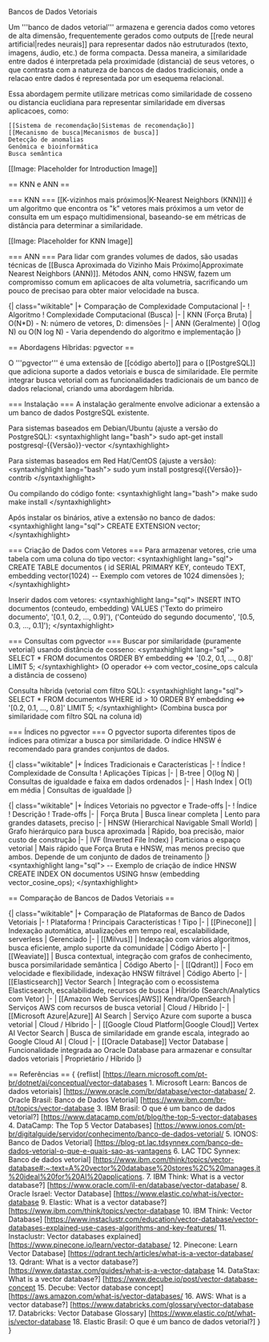 Bancos de Dados Vetoriais

Um '''banco de dados vetorial''' armazena e gerencia dados como vetores de alta
dimensão, frequentemente gerados como outputs de [[rede neural artificial|redes
neurais]] para representar dados não estruturados (texto, imagens, áudio, etc.)
de forma compacta. Dessa maneira, a similaridade entre dados é interpretada pela
proximidade (distancia) de seus vetores, o que contrasta com a natureza de
bancos de dados tradicionais, onde a relacao entre dados é representada por
um esequema relacional.

Essa abordagem permite utilizare metricas como similaridade de cosseno ou
distancia euclidiana para representar similaridade em diversas aplicacoes, como:

    [[Sistema de recomendação|Sistemas de recomendação]]
    [[Mecanismo de busca|Mecanismos de busca]]
    Detecção de anomalias
    Genômica e bioinformática
    Busca semântica

[[Image: Placeholder for Introduction Image]]

== KNN e ANN ==

=== KNN ===
[[K-vizinhos mais próximos|K-Nearest Neighbors (KNN)]] é um algoritmo que 
encontra os "k" vetores mais próximos a um vetor de consulta em um espaço
multidimensional, baseando-se em métricas de distância para determinar a
similaridade.

[[Image: Placeholder for KNN Image]]

=== ANN ===
Para lidar com grandes volumes de dados, são usadas técnicas de 
[[Busca Aproximada do Vizinho Mais Próximo|Approximate Nearest Neighbors
(ANN)]]. Métodos ANN, como HNSW, fazem um compromisso comum em aplicacoes de
alta volumetria, sacrificando um pouco de precisao para obter maior velocidade
na busca.

{| class="wikitable"
|+ Comparação de Complexidade Computacional
|-
! Algoritmo
! Complexidade Computacional (Busca)
|-
| KNN (Força Bruta)
| O(N*D) - N: número de vetores, D: dimensões
|-
| ANN (Geralmente)
| O(log N) ou O(N log N) - Varia dependendo do algoritmo e implementação
|}

== Abordagens Híbridas: pgvector ==

O '''pgvector''' é uma extensão de [[código aberto]] para o [[PostgreSQL]] que 
adiciona suporte a dados vetoriais e busca de similaridade. Ele permite integrar
busca vetorial com as funcionalidades tradicionais de um banco de dados
relacional, criando uma abordagem híbrida.

=== Instalação ===
A instalação geralmente envolve adicionar a extensão a um banco de dados
PostgreSQL existente.

Para sistemas baseados em Debian/Ubuntu (ajuste a versão do PostgreSQL):
&lt;syntaxhighlight lang="bash">
sudo apt-get install postgresql-{{Versão}}-vector
&lt;/syntaxhighlight>

Para sistemas baseados em Red Hat/CentOS (ajuste a versão):
&lt;syntaxhighlight lang="bash">
sudo yum install postgresql{{Versão}}-contrib
&lt;/syntaxhighlight>

Ou compilando do código fonte:
&lt;syntaxhighlight lang="bash">
make
sudo make install
&lt;/syntaxhighlight>

Após instalar os binários, ative a extensão no banco de dados:
&lt;syntaxhighlight lang="sql">
CREATE EXTENSION vector;
&lt;/syntaxhighlight>

=== Criação de Dados com Vetores ===
Para armazenar vetores, crie uma tabela com uma coluna do tipo vector:
&lt;syntaxhighlight lang="sql">
CREATE TABLE documentos (
id SERIAL PRIMARY KEY,
conteudo TEXT,
embedding vector(1024) -- Exemplo com vetores de 1024 dimensões
);
&lt;/syntaxhighlight>

Inserir dados com vetores:
&lt;syntaxhighlight lang="sql">
INSERT INTO documentos (conteudo, embedding) VALUES
('Texto do primeiro documento', '[0.1, 0.2, ..., 0.9]'),
('Conteúdo do segundo documento', '[0.5, 0.3, ..., 0.1]');
&lt;/syntaxhighlight>

=== Consultas com pgvector ===
Buscar por similaridade (puramente vetorial) usando distância de cosseno:
&lt;syntaxhighlight lang="sql">
SELECT *
FROM documentos
ORDER BY embedding <=> '[0.2, 0.1, ..., 0.8]'
LIMIT 5;
&lt;/syntaxhighlight>
(O operador <-> com vector_cosine_ops calcula a distância de cosseno)

Consulta híbrida (vetorial com filtro SQL):
&lt;syntaxhighlight lang="sql">
SELECT *
FROM documentos
WHERE id > 10
ORDER BY embedding <=> '[0.2, 0.1, ..., 0.8]'
LIMIT 5;
&lt;/syntaxhighlight>
(Combina busca por similaridade com filtro SQL na coluna id)

=== Índices no pgvector ===
O pgvector suporta diferentes tipos de índices para otimizar a busca por
similaridade. O índice HNSW é recomendado para grandes conjuntos de dados.

{| class="wikitable"
|+ Índices Tradicionais e Características
|-
! Índice
! Complexidade de Consulta
! Aplicações Típicas
|-
| B-tree
| O(log N)
| Consultas de igualdade e faixa em dados ordenados
|-
| Hash Index
| O(1) em média
| Consultas de igualdade
|}

{| class="wikitable"
|+ Índices Vetoriais no pgvector e Trade-offs
|-
! Índice
! Descrição
! Trade-offs
|-
| Força Bruta
| Busca linear completa
| Lento para grandes datasets, preciso
|-
| HNSW (Hierarchical Navigable Small World)
| Grafo hierárquico para busca aproximada
| Rápido, boa precisão, maior custo de construção
|-
| IVF (Inverted File Index)
| Particiona o espaço vetorial
| Mais rápido que Força Bruta e HNSW, mas menos preciso que ambos. Depende de um conjunto de dados de treinamento
|}
&lt;syntaxhighlight lang="sql">
-- Exemplo de criação de índice HNSW
CREATE INDEX ON documentos USING hnsw (embedding vector_cosine_ops);
&lt;/syntaxhighlight>

== Comparação de Bancos de Dados Vetoriais ==

{| class="wikitable"
|+ Comparação de Plataformas de Banco de Dados Vetoriais
|-
! Plataforma
! Principais Características
! Tipo
|-
| [[Pinecone]]
| Indexação automática, atualizações em tempo real, escalabilidade, serverless
| Gerenciado
|-
| [[Milvus]]
| Indexação com vários algoritmos, busca eficiente, amplo suporte da comunidade
| Código Aberto
|-
| [[Weaviate]]
| Busca contextual, integração com grafos de conhecimento, busca porsimilaridade semântica
| Código Aberto
|-
| [[Qdrant]]
| Foco em velocidade e flexibilidade, indexação HNSW filtrável
| Código Aberto
|-
| [[Elasticsearch]] Vector Search
| Integração com o ecossistema Elasticsearch, escalabilidade, recursos de busca
| Híbrido (Search/Analytics com Vetor)
|-
| [[Amazon Web Services|AWS]] Kendra/OpenSearch
| Serviços AWS com recursos de busca vetorial
| Cloud / Híbrido
|-
| [[Microsoft Azure|Azure]] AI Search
| Serviço Azure com suporte a busca vetorial
| Cloud / Híbrido
|-
| [[Google Cloud Platform|Google Cloud]] Vertex AI Vector Search
| Busca de similaridade em grande escala, integrado ao Google Cloud AI
| Cloud
|-
| [[Oracle Database]] Vector Database
| Funcionalidade integrada ao Oracle Database para armazenar e consultar dados vetoriais
| Proprietário / Híbrido
|}

== Referências ==
{
  {reflist|
    [https://learn.microsoft.com/pt-br/dotnet/ai/conceptual/vector-databases 1. Microsoft Learn: Bancos de dados vetoriais]
    [https://www.oracle.com/br/database/vector-database/ 2. Oracle Brasil: Banco de Dados Vetorial]
    [https://www.ibm.com/br-pt/topics/vector-database 3. IBM Brasil: O que é um banco de dados vetorial?]
    [https://www.datacamp.com/pt/blog/the-top-5-vector-databases 4. DataCamp: The Top 5 Vector Databases]
    [https://www.ionos.com/pt-br/digitalguide/servidor/conhecimento/banco-de-dados-vetorial/ 5. IONOS: Banco de Dados Vetorial]
    [https://blog-pt.lac.tdsynnex.com/banco-de-dados-vetorial-o-que-e-quais-sao-as-vantagens 6. LAC TDC Synnex: Banco de dados vetorial]
    [https://www.ibm.com/think/topics/vector-database#:~:text=A%20vector%20database%20stores%2C%20manages,it%20ideal%20for%20AI%20applications. 7. IBM Think: What is a vector database?]
    [https://www.oracle.com/il-en/database/vector-database/ 8. Oracle Israel: Vector Database]
    [https://www.elastic.co/what-is/vector-database 9. Elastic: What is a vector database?]
    [https://www.ibm.com/think/topics/vector-database 10. IBM Think: Vector Database]
    [https://www.instaclustr.com/education/vector-database/vector-databases-explained-use-cases-algorithms-and-key-features/ 11. Instaclustr: Vector databases explained]
    [https://www.pinecone.io/learn/vector-database/ 12. Pinecone: Learn Vector Database]
    [https://qdrant.tech/articles/what-is-a-vector-database/ 13. Qdrant: What is a vector database?]
    [https://www.datastax.com/guides/what-is-a-vector-database 14. DataStax: What is a vector database?]
    [https://www.decube.io/post/vector-database-concept 15. Decube: Vector database concept]
    [https://aws.amazon.com/what-is/vector-databases/ 16. AWS: What is a vector database?]
    [https://www.databricks.com/glossary/vector-database 17. Databricks: Vector Database Glossary]
    [https://www.elastic.co/pt/what-is/vector-database 18. Elastic Brasil: O que é um banco de dados vetorial?]
  }
}
